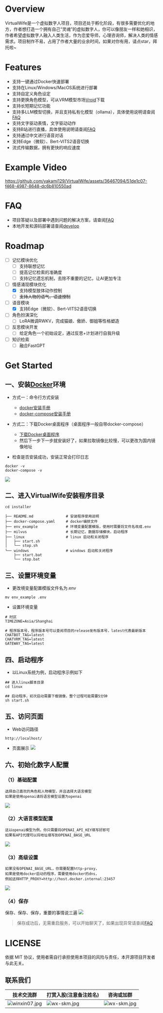 # Overview

VirtualWife是一个虚拟数字人项目，项目还处于孵化阶段，有很多需要优化的地方，作者想打造一个拥有自己“灵魂”的虚拟数字人，你可以像朋友一样和她相识，作者希望虚拟数字人融入人类生活，作为恋爱导师，心理咨询师，解决人类的情感需求。项目制作不易，占用了作者大量的业余时间，如果对你有用，请点star，拜托啦~

# Features
- 支持一键通过Docker快速部署
- 支持在Linux/Windows/MacOS系统进行部署
- 支持自定义角色设定
- 支持更换角色模型，可从VRM模型市场[Vroid](https://hub.vroid.com/)下载
- 支持长短期记忆功能
- 支持多LLM模型切换，并且支持私有化模型（ollama），具体使用说明请查阅[FAQ](FAQ.md)
- 支持文字驱动表情，文字驱动动作
- 支持B站进行直播，具体使用说明请查阅[FAQ](FAQ.md)
- 支持通过中文进行语音对话
- 支持Edge（微软）、Bert-VITS2语音切换
- 流式传输数据，拥有更快的响应速度

# Example Video

https://github.com/yakami129/VirtualWife/assets/36467094/51de1c07-f468-4987-8648-dc6b810550ad

# FAQ
- 项目答疑以及部署中遇到问题的解决方案，请查阅[FAQ](FAQ.md)
- 本地开发和源码部署请查阅[develop](develop.md)

# Roadmap

- [ ] 记忆模块优化
    - [ ] 支持联想记忆
    - [ ] 提高记忆检索的准确度
    - [ ] 支持记忆遗忘机制，去除不重要的记忆，让AI更加专注
- [ ] 情感涌现模块优化
    - [x] 支持模型肢体动作控制
    - [ ] ~~支持人物的语气、语速控制~~
- [ ] 语音模块
    - [x] 支持Edge（微软）、Bert-VITS2语音切换
- [ ] 角色扮演深化
    - [ ] LoRA微调RWKV，完成猫娘、傲娇、御姐等性格塑造
- [ ] 反思模块开发
    - [ ] 给定角色一个初始设定，通过反思+计划进行自我升级
- [ ] 知识检索
    - [ ] 融合FastGPT

# Get Started

## 一、安装[Docker](https://www.docker.com/)环境

- 方式一：命令行方式安装
    - [docker安装手册](https://www.runoob.com/docker/macos-docker-install.html)
    - [docker-compose安装手册](https://www.runoob.com/docker/docker-compose.html)
- 方式二：下载Docker桌面程序（桌面程序一般自带docker-compose）
    - [下载Docker桌面程序](https://www.docker.com/)
    - 然后下一步下一步就安装好了，如果拉取镜像比较慢，可以更改为国内镜像地址

- 检查是否安装成功，安装正常会打印日志
```
docker -v
docker-compose -v
```
![](docs/docker-version-log.png)

## 二、进入VirtualWife安装程序目录

```
cd installer
```

```
├── README.md               # 安装程序使用说明
├── docker-compose.yaml     # docker编排文件
├── env_example             # 环境变量配置模版，使用时需要将文件名改成.env
├── milvus                  # 长期记忆，数据存储模块，启动程序
├── linux                   # linux 启动和关闭程序
│   ├── start.sh
│   └── stop.sh
└── windows                 # windows 启动和关闭程序
    ├── start.bat
    └── stop.bat
```

## 三、设置环境变量

- 更改境变量配置模版文件名为.env
```
mv env_example .env
```
- 设置环境变量
```
# 时区
TIMEZONE=Asia/Shanghai

# 程序版本号，程序版本号可以查阅项目的release发布版本号，latest代表最新版本
CHATBOT_TAG=latest
CHATVRM_TAG=latest
GATEWAY_TAG=latest
```

## 四、启动程序

- 以Linux系统为例，启动程序示例如下
```
## 进入linux脚本目录
cd linux

## 启动程序，初次启动需要下载镜像，整个过程可能需要5分钟
sh start.sh
```

## 五、访问页面

- Web访问路径
```shell
http://localhost/
```
- 页面展示
![](docs/16925232398938.jpg)

## 六、初始化数字人配置

### （1）基础配置
```
选择自己喜欢的角色和人物模型，并且选择大语言模型
如果是使用openai请将语言模型设置为openai
```
![](docs/16925233912142.jpg)

### （2）大语言模型配置
```
这以openai模型为例，你只需要将OPENAI_API_KEY填写好即可
如果有API代理可以将地址填写到OPENAI_BASE_URL
```
![](docs/16925238212736.jpg)

### （3）高级设置
```
如果没有OPENAI_BASE_URL，你需要配置http-proxy，
如果是使用docker启动的程序，需要使用docker的dns，
例如这样HTTP_PROXY=http://host.docker.internal:23457
```
![](docs/16925239975597.jpg)

### （4）保存
保存、保存、保存，重要的事情说三遍
![](docs/16925241544548.jpg)

> 保存成功后，无需重启服务，可以开始聊天了，如果出现异常请查阅[FAQ](FAQ.md)

# LICENSE

依据 MIT 协议，使用者需自行承担使用本项目的风险与责任，本开源项目开发者与此无关。

## 联系我们

| 技术交流群                              | 打赏入股(注意备注姓名)  | 咨询或加群                           |
|------------------------------------|-------------------------------|---------------------------------|
| ![winxin07.jpg](docs/winxin07.jpg) | ![wx-skm.jpg](docs/wx-skm.jpg) | ![wx-skm.jpg](docs/wx-alan.jpg) |






